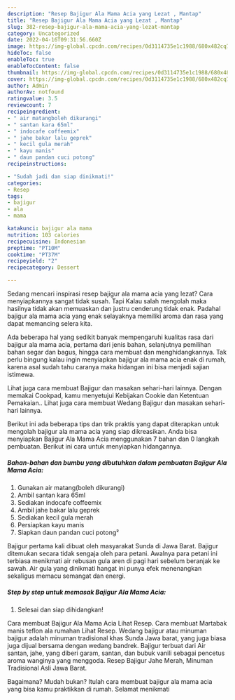 ```yaml
---
description: "Resep Bajigur Ala Mama Acia yang Lezat , Mantap"
title: "Resep Bajigur Ala Mama Acia yang Lezat , Mantap"
slug: 382-resep-bajigur-ala-mama-acia-yang-lezat-mantap
category: Uncategorized
date: 2022-04-16T09:31:56.660Z
image: https://img-global.cpcdn.com/recipes/0d3114735e1c1988/680x482cq70/bajigur-ala-mama-acia-foto-resep-utama.jpg
hideToc: false
enableToc: true
enableTocContent: false
thumbnail: https://img-global.cpcdn.com/recipes/0d3114735e1c1988/680x482cq70/bajigur-ala-mama-acia-foto-resep-utama.jpg
cover: https://img-global.cpcdn.com/recipes/0d3114735e1c1988/680x482cq70/bajigur-ala-mama-acia-foto-resep-utama.jpg
author: Admin
authorAv: notfound
ratingvalue: 3.5
reviewcount: 7
recipeingredient:
- " air matangboleh dikurangi"
- " santan kara 65ml"
- " indocafe coffeemix"
- " jahe bakar lalu geprek"
- " kecil gula merah"
- " kayu manis"
- " daun pandan cuci potong"
recipeinstructions:

- "Sudah jadi dan siap dinikmati!"
categories:
- Resep
tags:
- bajigur
- ala
- mama

katakunci: bajigur ala mama 
nutrition: 103 calories
recipecuisine: Indonesian
preptime: "PT10M"
cooktime: "PT37M"
recipeyield: "2"
recipecategory: Dessert

---
```



Sedang mencari inspirasi resep bajigur ala mama acia yang lezat? Cara menyiapkannya sangat tidak susah. Tapi Kalau salah mengolah maka hasilnya tidak akan memuaskan dan justru cenderung tidak enak. Padahal bajigur ala mama acia yang enak selayaknya memiliki aroma dan rasa yang dapat memancing selera kita.


Ada beberapa hal yang sedikit banyak mempengaruhi kualitas rasa dari bajigur ala mama acia, pertama dari jenis bahan, selanjutnya pemilihan bahan segar dan bagus, hingga cara membuat dan menghidangkannya. Tak perlu bingung kalau ingin menyiapkan bajigur ala mama acia enak di rumah, karena asal sudah tahu caranya maka hidangan ini bisa menjadi sajian istimewa.

Lihat juga cara membuat Bajigur dan masakan sehari-hari lainnya. Dengan memakai Cookpad, kamu menyetujui Kebijakan Cookie dan Ketentuan Pemakaian.. Lihat juga cara membuat Wedang Bajigur dan masakan sehari-hari lainnya.


Berikut ini ada beberapa tips dan trik praktis yang dapat diterapkan untuk mengolah bajigur ala mama acia yang siap dikreasikan. Anda bisa menyiapkan Bajigur Ala Mama Acia menggunakan 7 bahan dan 0 langkah pembuatan. Berikut ini cara untuk menyiapkan hidangannya.

<!--inarticleads1-->

##### Bahan-bahan dan bumbu yang dibutuhkan dalam pembuatan Bajigur Ala Mama Acia:

1. Gunakan  air matang(boleh dikurangi)
1. Ambil  santan kara 65ml
1. Sediakan  indocafe coffeemix
1. Ambil  jahe bakar lalu geprek
1. Sediakan  kecil gula merah
1. Persiapkan  kayu manis
1. Siapkan  daun pandan cuci potong²


Bajigur pertama kali dibuat oleh masyarakat Sunda di Jawa Barat. Bajigur ditemukan secara tidak sengaja oleh para petani. Awalnya para petani ini terbiasa menikmati air rebusan gula aren di pagi hari sebelum beranjak ke sawah. Air gula yang dinikmati hangat ini punya efek menenangkan sekaligus memacu semangat dan energi. 

<!--inarticleads2-->

##### Step by step untuk memasak Bajigur Ala Mama Acia:


1. Selesai dan siap dihidangkan!

Cara membuat Bajigur Ala Mama Acia Lihat Resep. Cara membuat Martabak manis teflon ala rumahan Lihat Resep. Wedang bajigur atau minuman bajigur adalah minuman tradisional khas Sunda Jawa barat, yang juga biasa juga dijual bersama dengan wedang bandrek. Bajigur terbuat dari Air santan, jahe, yang diberi garam, santan, dan bubuk vanili sebagai pencetus aroma wanginya yang menggoda. Resep Bajigur Jahe Merah, Minuman Tradisional Asli Jawa Barat. 

Bagaimana? Mudah bukan? Itulah cara membuat bajigur ala mama acia yang bisa kamu praktikkan di rumah. Selamat menikmati
